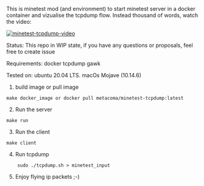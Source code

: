 This is minetest mod (and environment) to start minetest server in a docker container and vizualise the tcpdump flow. Instead thousand of words, watch the video:

[![minetest-tcpdump-video](https://img.youtube.com/vi/pSENbiv_R_g/0.jpg)](https://www.youtube.com/watch?v=pSENbiv_R_g)


Status:
	This repo in WIP state, if you have any questions or proposals, feel free to create issue

Requirements:
	docker
	tcpdump 
	gawk

Tested on: 
	ubuntu 20.04 LTS.
	macOs Mojave (10.14.6)

1. build image or pull image
```shell
make docker_image or docker pull metacoma/minetest-tcpdump:latest
```

2. Run the server
```shell
make run
```

3. Run the client
```shell
make client
```

4. Run tcpdump
```shell
	sudo ./tcpdump.sh > minetest_input
```

5. Enjoy flying ip packets ;-)

